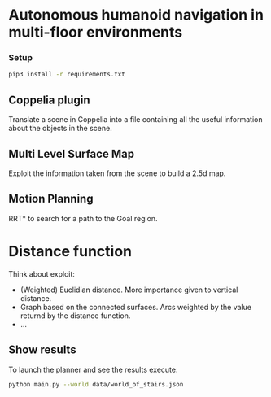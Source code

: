 
# Autonomous humanoid navigation in multi-floor environments

### Setup
```bash
pip3 install -r requirements.txt
```

## Coppelia plugin
Translate a scene in Coppelia into a file containing all the useful information about the objects in the scene.

## Multi Level Surface Map
Exploit the information taken from the scene to build a 2.5d map.

## Motion Planning
RRT* to search for a path to the Goal region.

# Distance function 
Think about exploit:
- (Weighted) Euclidian distance. More importance given to vertical distance.
- Graph based on the connected surfaces. Arcs weighted by the value returnd by the distance function.
- ...

## Show results
To launch the planner and see the results execute:
```bash
python main.py --world data/world_of_stairs.json
```
